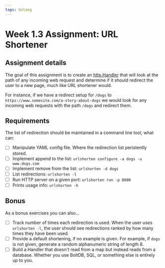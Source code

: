 ```yaml
---
tags: Golang
---
```


# Week 1.3 Assignment: URL Shortener

## Assignment details

The goal of this assignment is to create an [http.Handler](https://golang.org/pkg/net/http/#Handler) that will look at the path of any incoming web request and determine if it should redirect the user to a new page, much like URL shortener would.

For instance, if we have a redirect setup for `/dogs` to `https://www.somesite.com/a-story-about-dogs` we would look for any incoming web requests with the path `/dogs` and redirect them.

## Requirements

The list of redirection should be maintained in a command line tool, what can:

- [ ] Manipulate YAML config file. Where the redirection list peristently stored.
- [ ] Implement append to the list: `urlshorten configure -a dogs -u www.dogs.com`
- [ ] Implement remove from the list: `urlshorten -d dogs`
- [ ] List redirections: `urlshorten -l`
- [ ] Run HTTP server on a given port: `urlshorten run -p 8080`
- [ ] Prints usage info: `urlshorten -h`

## Bonus

As a bonus exercises you can also...

- [ ] Track number of times each redirection is used. When the user uses `urlshorten -l`, the user should see redirections ranked by how many times they have been used.
- [ ] Provide a default shortening, if no example is given. For example, if `dogs` is not given, generate a random alphanumeric string of length 8.
- [ ] Build a Handler that doesn't read from a map but instead reads from a database. Whether you use BoltDB, SQL, or something else is entirely up to you.
